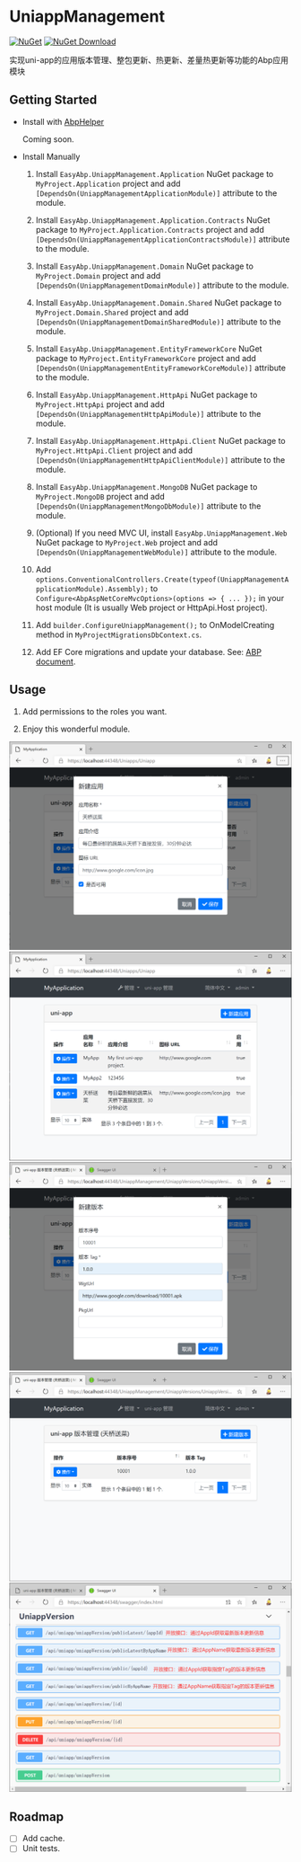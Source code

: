 # UniappManagement

[![NuGet](https://img.shields.io/nuget/v/EasyAbp.UniappManagement.Domain.Shared.svg?style=flat-square)](https://www.nuget.org/packages/EasyAbp.UniappManagement.Domain.Shared)
[![NuGet Download](https://img.shields.io/nuget/dt/EasyAbp.UniappManagement.Domain.Shared.svg?style=flat-square)](https://www.nuget.org/packages/EasyAbp.UniappManagement.Domain.Shared)

实现uni-app的应用版本管理、整包更新、热更新、差量热更新等功能的Abp应用模块

## Getting Started

* Install with [AbpHelper](https://github.com/EasyAbp/AbpHelper.GUI)

    Coming soon.

* Install Manually

    1. Install `EasyAbp.UniappManagement.Application` NuGet package to `MyProject.Application` project and add `[DependsOn(UniappManagementApplicationModule)]` attribute to the module.

    1. Install `EasyAbp.UniappManagement.Application.Contracts` NuGet package to `MyProject.Application.Contracts` project and add `[DependsOn(UniappManagementApplicationContractsModule)]` attribute to the module.

    1. Install `EasyAbp.UniappManagement.Domain` NuGet package to `MyProject.Domain` project and add `[DependsOn(UniappManagementDomainModule)]` attribute to the module.

    1. Install `EasyAbp.UniappManagement.Domain.Shared` NuGet package to `MyProject.Domain.Shared` project and add `[DependsOn(UniappManagementDomainSharedModule)]` attribute to the module.

    1. Install `EasyAbp.UniappManagement.EntityFrameworkCore` NuGet package to `MyProject.EntityFrameworkCore` project and add `[DependsOn(UniappManagementEntityFrameworkCoreModule)]` attribute to the module.

    1. Install `EasyAbp.UniappManagement.HttpApi` NuGet package to `MyProject.HttpApi` project and add `[DependsOn(UniappManagementHttpApiModule)]` attribute to the module.

    1. Install `EasyAbp.UniappManagement.HttpApi.Client` NuGet package to `MyProject.HttpApi.Client` project and add `[DependsOn(UniappManagementHttpApiClientModule)]` attribute to the module.

    1. Install `EasyAbp.UniappManagement.MongoDB` NuGet package to `MyProject.MongoDB` project and add `[DependsOn(UniappManagementMongoDbModule)]` attribute to the module.

    1. (Optional) If you need MVC UI, install `EasyAbp.UniappManagement.Web` NuGet package to `MyProject.Web` project and add `[DependsOn(UniappManagementWebModule)]` attribute to the module.
    
    1. Add `options.ConventionalControllers.Create(typeof(UniappManagementApplicationModule).Assembly);` to `Configure<AbpAspNetCoreMvcOptions>(options => { ... });` in your host module (It is usually Web project or HttpApi.Host project).

    1. Add `builder.ConfigureUniappManagement();` to OnModelCreating method in `MyProjectMigrationsDbContext.cs`.

    1. Add EF Core migrations and update your database. See: [ABP document](https://docs.abp.io/en/abp/latest/Tutorials/Part-1?UI=MVC#add-new-migration-update-the-database).

## Usage

1. Add permissions to the roles you want.

1. Enjoy this wonderful module.

![Notifications](doc/images/NewApp.png)
![AppList](doc/images/AppList.png)
![NewVersion](doc/images/NewVersion.png)
![VersionList](doc/images/VersionList.png)
![WebApis](doc/images/WebApis.png)

## Roadmap

- [ ] Add cache.
- [ ] Unit tests.
